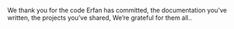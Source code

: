 We thank you for the code Erfan has committed, the documentation you’ve written, the projects you’ve shared, We’re grateful for them all..